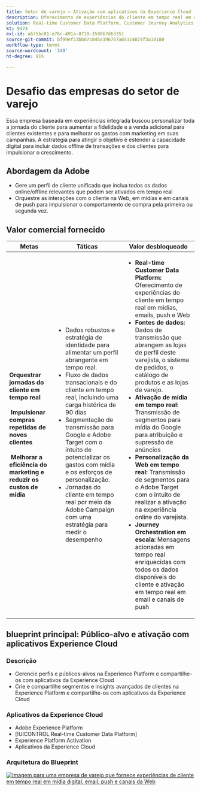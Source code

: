 ```yaml
---
title: Setor de varejo – Ativação com aplicativos da Experience Cloud
description: Oferecimento de experiências do cliente em tempo real em canais de mídia digital, email, push e Web.
solution: Real-time Customer Data Platform, Customer Journey Analytics, Journey Orchestration, Campaign, Analytics, Target
kt: 9474
exl-id: a675bc81-e76c-491a-8718-359867d63351
source-git-commit: bf99ef23bb07c845a396767a65114874f3a18180
workflow-type: tm+mt
source-wordcount: '349'
ht-degree: 91%

---
```


# Desafio das empresas do setor de varejo

Essa empresa baseada em experiências integrada buscou personalizar toda a jornada do cliente para aumentar a fidelidade e a venda adicional para clientes existentes e para melhorar os gastos com marketing em suas campanhas. A estratégia para atingir o objetivo é estender a capacidade digital para incluir dados offline de transações e dos clientes para impulsionar o crescimento.

## Abordagem da Adobe

* Gere um perfil de cliente unificado que inclua todos os dados online/offline relevantes que podem ser ativados em tempo real
* Orquestre as interações com o cliente na Web, em mídias e em canais de push para impulsionar o comportamento de compra pela primeira ou segunda vez.

## Valor comercial fornecido

| Metas | Táticas | Valor desbloqueado |
|---|---|---|
| **Orquestrar jornadas do cliente em tempo real **<br></br>** Impulsionar compras repetidas de novos clientes **<br></br>** Melhorar a eficiência do marketing e reduzir os custos de mídia**</ul> | <ul><li>Dados robustos e estratégia de identidade para alimentar um perfil abrangente em tempo real.</li><li>Fluxo de dados transacionais e do cliente em tempo real, incluindo uma carga histórica de 90 dias</li><li>Segmentação de transmissão para Google e Adobe Target com o intuito de potencializar os gastos com mídia e os esforços de personalização.</li><li>Jornadas do cliente em tempo real por meio da Adobe Campaign com uma estratégia para medir o desempenho</li></ul> | <ul><li><strong>Real-time Customer Data Platform:</strong> Oferecimento de experiências do cliente em tempo real em mídias, emails, push e Web</li><li><strong>Fontes de dados:</strong> Dados de transmissão que abrangem as lojas de perfil deste varejista, o sistema de pedidos, o catálogo de produtos e as lojas de varejo.</li><li><strong>Ativação de mídia em tempo real:</strong> Transmissão de segmentos para mídia do Google para atribuição e supressão de anúncios</li><li><strong>Personalização da Web em tempo real:</strong> Transmissão de segmentos para o Adobe Target com o intuito de realizar a ativação na experiência online do varejista.</li><li><strong>Journey Orchestration em escala:</strong> Mensagens acionadas em tempo real enriquecidas com todos os dados disponíveis do cliente e ativação em tempo real em email e canais de push</li></ul> |

## blueprint principal: Público-alvo e ativação com aplicativos Experience Cloud

### Descrição

<ul><li>Gerencie perfis e públicos-alvos na Experience Platform e compartilhe-os com aplicativos da Experience Cloud</li><li>Crie e compartilhe segmentos e insights avançados de clientes na Experience Platform e compartilhe-os com aplicativos da Experience Cloud</li></ul>

### Aplicativos da Experience Cloud

<ul><li>Adobe Experience Platform</li><li>[!UICONTROL Real-time Customer Data Platform]</li><li>Experience Platform Activation</li><li>Aplicativos da Experience Cloud</li></ul>

### Arquitetura do Blueprint

<a href="https://experienceleague.adobe.com/docs/blueprints-learn/architecture/audience-activation/platform-and-applications.html?lang=pt-BR"><img alt="imagem para uma empresa de varejo que fornece experiências de cliente em tempo real em mídia digital, email, push e canais da Web" src="https://experienceleague.adobe.com/docs/blueprints-learn/assets/aep+apps_vertical.svg?lang=en" class="modal-image" /></a>
